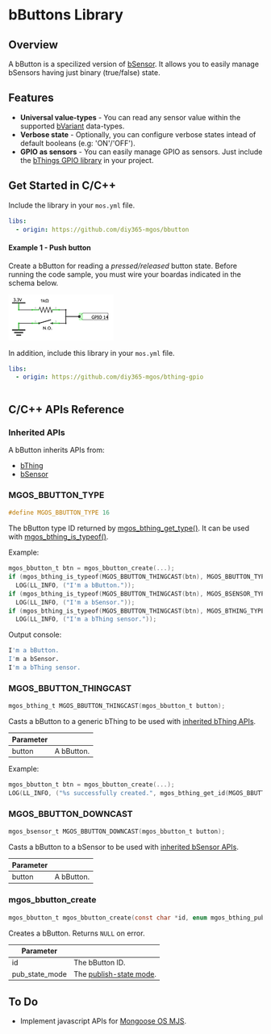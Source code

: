 # bButtons Library
## Overview
A bButton is a specilized version of [bSensor](https://github.com/diy365-mgos/bsensor). It allows you to easily manage bSensors having just binary (true/false) state.
## Features
- **Universal value-types** - You can read any sensor value within the supported [bVariant](https://github.com/diy365-mgos/bvar) data-types.
- **Verbose state** - Optionally, you can configure verbose states intead of default booleans (e.g: 'ON'/'OFF').
- **GPIO as sensors** - You can easily manage GPIO as sensors. Just include the [bThings GPIO library](https://github.com/diy365-mgos/bthing-gpio) in your project.
## Get Started in C/C++
Include the library in your `mos.yml` file.
```yaml
libs:
  - origin: https://github.com/diy365-mgos/bbutton
```
#### Example 1 - Push button
Create a bButton for reading a *pressed/released* button state. Before running the code sample, you must wire your boardas indicated in the schema below.

![Example 1 - schema](docs/example_1_schema.png)

In addition, include this library in your `mos.yml` file.
```yaml
libs:
  - origin: https://github.com/diy365-mgos/bthing-gpio
```
```c
```
## C/C++ APIs Reference
### Inherited APIs
A bButton inherits APIs from:
- [bThing](https://github.com/diy365-mgos/bthing)
- [bSensor](https://github.com/diy365-mgos/bsensor)
### MGOS_BBUTTON_TYPE
```c
#define MGOS_BBUTTON_TYPE 16
```
The bButton type ID returned by [mgos_bthing_get_type()](https://github.com/diy365-mgos/bthing#mgos_bthing_get_type). It can be used with [mgos_bthing_is_typeof()](https://github.com/diy365-mgos/bthing#mgos_bthing_is_typeof).

Example:
```c
mgos_bbutton_t btn = mgos_bbutton_create(...);
if (mgos_bthing_is_typeof(MGOS_BBUTTON_THINGCAST(btn), MGOS_BBUTTON_TYPE))
  LOG(LL_INFO, ("I'm a bButton."));
if (mgos_bthing_is_typeof(MGOS_BBUTTON_THINGCAST(btn), MGOS_BSENSOR_TYPE))
  LOG(LL_INFO, ("I'm a bSensor."));
if (mgos_bthing_is_typeof(MGOS_BBUTTON_THINGCAST(btn), MGOS_BTHING_TYPE_SENSOR))
  LOG(LL_INFO, ("I'm a bThing sensor."));
```
Output console:
```bash
I'm a bButton.
I'm a bSensor.
I'm a bThing sensor.
```
### MGOS_BBUTTON_THINGCAST
```c
mgos_bthing_t MGOS_BBUTTON_THINGCAST(mgos_bbutton_t button);
```
Casts a bButton to a generic bThing to be used with [inherited bThing APIs](https://github.com/diy365-mgos/bthing).

|Parameter||
|--|--|
|button|A bButton.|

Example:
```c
mgos_bbutton_t btn = mgos_bbutton_create(...);
LOG(LL_INFO, ("%s successfully created.", mgos_bthing_get_id(MGOS_BBUTTON_THINGCAST(btn)));
```
### MGOS_BBUTTON_DOWNCAST
```c
mgos_bsensor_t MGOS_BBUTTON_DOWNCAST(mgos_bbutton_t button);
```
Casts a bButton to a bSensor to be used with [inherited bSensor APIs](https://github.com/diy365-mgos/bsensor).

|Parameter||
|--|--|
|button|A bButton.|
### mgos_bbutton_create
```c
mgos_bbutton_t mgos_bbutton_create(const char *id, enum mgos_bthing_pub_state_mode pub_state_mode);
```
Creates a bButton. Returns `NULL` on error.

|Parameter||
|--|--|
|id|The bButton ID.|
|pub_state_mode|The [publish-state mode](https://github.com/diy365-mgos/bthing#enum-mgos_bthing_pub_state_mode).|
## To Do
- Implement javascript APIs for [Mongoose OS MJS](https://github.com/mongoose-os-libs/mjs).
